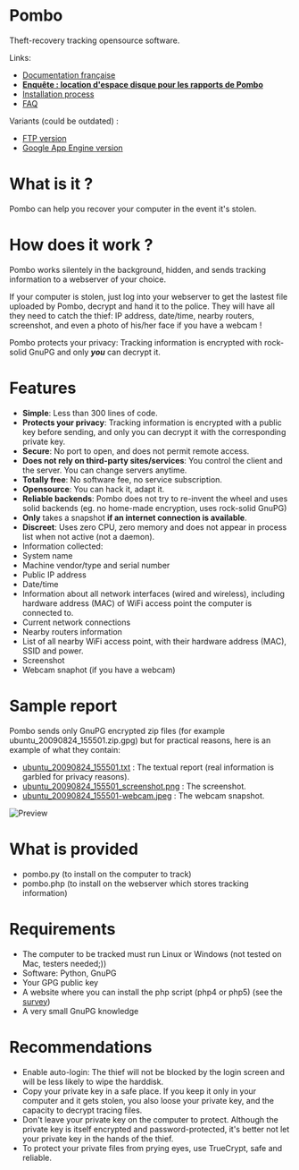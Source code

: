 Pombo
===

Theft-recovery tracking opensource software.


Links:

* [Documentation française](http://bobotig.fr/index.php?c=projets/pombo/)
* **[Enquête : location d'espace disque pour les rapports de Pombo](https://tiger-222.fr/paste/?1229256f45df63a2#PnVnkLzW/MuFxBqCeKH+hu4rjmZwsIN6yowUoHCb/cY)**
* [Installation process](http://www.sebsauvage.net/pombo/installation.html)
* [FAQ](http://www.sebsauvage.net/pombo/faq.html)

Variants (could be outdated) :

* [FTP version](https://github.com/tuxmouraille/MesApps/tree/master/Pombo)
* [Google App Engine version](https://github.com/solsticedhiver/pombo_on_appengine)

What is it ?
===

Pombo can help you recover your computer in the event it's stolen.

How does it work ?
===

Pombo works silentely in the background, hidden, and sends tracking information to a webserver of your choice.  

If your computer is stolen, just log into your webserver to get the lastest file uploaded by Pombo, decrypt and hand it to the police. They will have all they need to catch the thief: IP address, date/time, nearby routers, screenshot, and even a photo of his/her face if you have a webcam !

Pombo protects your privacy: Tracking information is encrypted with rock-solid GnuPG and only __*you*__ can decrypt it.

Features
===

* __Simple__: Less than 300 lines of code.
* __Protects your privacy__: Tracking information is encrypted with a public key before sending, and only you can decrypt it with the corresponding private key.
* __Secure__: No port to open, and does not permit remote access.
* __Does not rely on third-party sites/services__: You control the client and the server. You can change servers anytime.
* __Totally free__: No software fee, no service subscription.
* __Opensource__: You can hack it, adapt it.
* __Reliable backends__: Pombo does not try to re-invent the wheel and uses solid backends (eg. no home-made encryption, uses rock-solid GnuPG)
* __Only__ takes a snapshot __if an internet connection is available__.
* __Discreet__: Uses zero CPU, zero memory and does not appear in process list when not active (not a daemon).
* Information collected:
 * System name
 * Machine vendor/type and serial number
 * Public IP address
 * Date/time
 * Information about all network interfaces (wired and wireless), including hardware address (MAC) of WiFi access point the computer is connected to.
 * Current network connections
 * Nearby routers information
 * List of all nearby WiFi access point, with their hardware address (MAC), SSID and power.
 * Screenshot
 * Webcam snaphot (if you have a webcam)

Sample report
===

Pombo sends only GnuPG encrypted zip files (for example ubuntu_20090824_155501.zip.gpg) but for practical reasons, here is an example of what they contain:

* [ubuntu\_20090824\_155501.txt](http://www.sebsauvage.net/pombo/ubuntu\_20090824\_155501.txt) : The textual report (real information is garbled for privacy reasons).
* [ubuntu\_20090824\_155501\_screenshot.png](http://www.sebsauvage.net/pombo/ubuntu\_20090824\_155501\_screenshot.png) : The screenshot.
* [ubuntu\_20090824\_155501-webcam.jpeg](http://www.sebsauvage.net/pombo/ubuntu\_20090824\_155501\_webcam.jpeg) : The webcam snapshot.

![Preview](https://tiger-222.fr/img/preview-pombo.jpg)

What is provided
===

* pombo.py (to install on the computer to track)
* pombo.php (to install on the webserver which stores tracking information)

Requirements
===

* The computer to be tracked must run Linux or Windows (not tested on Mac, testers needed;))
* Software: Python, GnuPG
* Your GPG public key
* A website where you can install the php script (php4 or php5) (see the [survey](https://tiger-222.fr/paste/?1229256f45df63a2#PnVnkLzW/MuFxBqCeKH+hu4rjmZwsIN6yowUoHCb/cY))
* A very small GnuPG knowledge

Recommendations
===

* Enable auto-login: The thief will not be blocked by the login screen and will be less likely to wipe the harddisk.
* Copy your private key in a safe place. If you keep it only in your computer and it gets stolen, you also loose your private key, and the capacity to decrypt tracing files.
* Don't leave your private key on the computer to protect. Although the private key is itself encrypted and password-protected, it's better not let your private key in the hands of the thief.
* To protect your private files from prying eyes, use TrueCrypt, safe and reliable.
